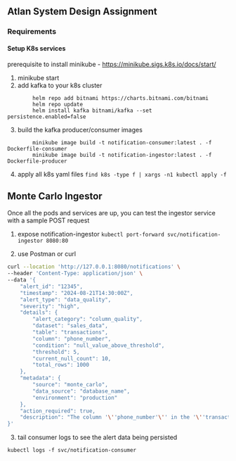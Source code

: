## Atlan System Design Assignment


### Requirements
#### Setup K8s services
 prerequisite to install minikube - https://minikube.sigs.k8s.io/docs/start/
1. minikube start
2. add kafka to your k8s cluster
    
```
        helm repo add bitnami https://charts.bitnami.com/bitnami
        helm repo update
        helm install kafka bitnami/kafka --set persistence.enabled=false
```
3. build the kafka producer/consumer images
```
        minikube image build -t notification-consumer:latest . -f Dockerfile-consumer
        minikube image build -t notification-ingestor:latest . -f Dockerfile-producer
```
4. apply all k8s yaml files `find k8s -type f | xargs -n1 kubectl apply -f `


## Monte Carlo Ingestor
Once all the pods and services are up, you can test the ingestor service with a sample POST request

1. expose notification-ingestor
`kubectl port-forward svc/notification-ingestor 8080:80`

2. use Postman or curl
```bash
curl --location 'http://127.0.0.1:8080/notifications' \
--header 'Content-Type: application/json' \
--data '{
    "alert_id": "12345",
    "timestamp": "2024-08-21T14:30:00Z",
    "alert_type": "data_quality",
    "severity": "high",
    "details": {
        "alert_category": "column_quality",
        "dataset": "sales_data",
        "table": "transactions",
        "column": "phone_number",
        "condition": "null_value_above_threshold",
        "threshold": 5,
        "current_null_count": 10,
        "total_rows": 1000
    },
    "metadata": {
        "source": "monte_carlo",
        "data_source": "database_name",
        "environment": "production"
    },
    "action_required": true,
    "description": "The column '\''phone_number'\'' in the '\''transactions'\'' table has 10 null values, exceeding the threshold of 5 null values."
}'
```

3. tail consumer logs to see the alert data being persisted
```
kubectl logs -f svc/notification-consumer
```